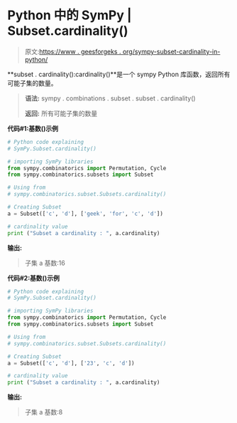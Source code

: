# Python 中的 SymPy | Subset.cardinality()

> 原文:[https://www . geesforgeks . org/sympy-subset-cardinality-in-python/](https://www.geeksforgeeks.org/sympy-subset-cardinality-in-python/)

**subset . cardinality():cardinality()**是一个 sympy Python 库函数，返回所有可能子集的数量。

> **语法:**
> sympy . combinations . subset . subset . cardinality()
> 
> **返回:**
> 所有可能子集的数量

**代码#1:基数()示例**

```py
# Python code explaining
# SymPy.Subset.cardinality()

# importing SymPy libraries
from sympy.combinatorics import Permutation, Cycle
from sympy.combinatorics.subsets import Subset

# Using from 
# sympy.combinatorics.subset.Subsets.cardinality()

# Creating Subset
a = Subset(['c', 'd'], ['geek', 'for', 'c', 'd'])

# cardinality value
print ("Subset a cardinality : ", a.cardinality)
```

**输出:**

> 子集 a 基数:16

**代码#2:基数()示例**

```py
# Python code explaining
# SymPy.Subset.cardinality()

# importing SymPy libraries
from sympy.combinatorics import Permutation, Cycle
from sympy.combinatorics.subsets import Subset

# Using from 
# sympy.combinatorics.subset.Subsets.cardinality()

# Creating Subset
a = Subset(['c', 'd'], ['23', 'c', 'd'])

# cardinality value
print ("Subset a cardinality : ", a.cardinality)
```

**输出:**

> 子集 a 基数:8